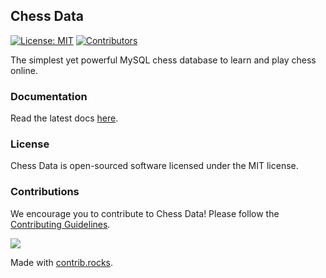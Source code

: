 ## Chess Data

[![License: MIT](https://img.shields.io/badge/License-MIT-blue.svg)](https://opensource.org/license/mit/)
[![Contributors](https://img.shields.io/github/contributors/chesslablab/chess-data)](https://github.com/chesslablab/chess-data/graphs/contributors)

The simplest yet powerful MySQL chess database to learn and play chess online.

### Documentation

Read the latest docs [here](https://chesslablab.github.io/chess-data/).

### License

Chess Data is open-sourced software licensed under the MIT license.

### Contributions

We encourage you to contribute to Chess Data! Please follow the [Contributing Guidelines](https://github.com/chesslablab/chess-data/blob/main/CONTRIBUTING.md).

<a href="https://github.com/chesslablab/chess-data/graphs/contributors">
  <img src="https://contrib.rocks/image?repo=chesslablab/chess-data" />
</a>

Made with [contrib.rocks](https://contrib.rocks).
